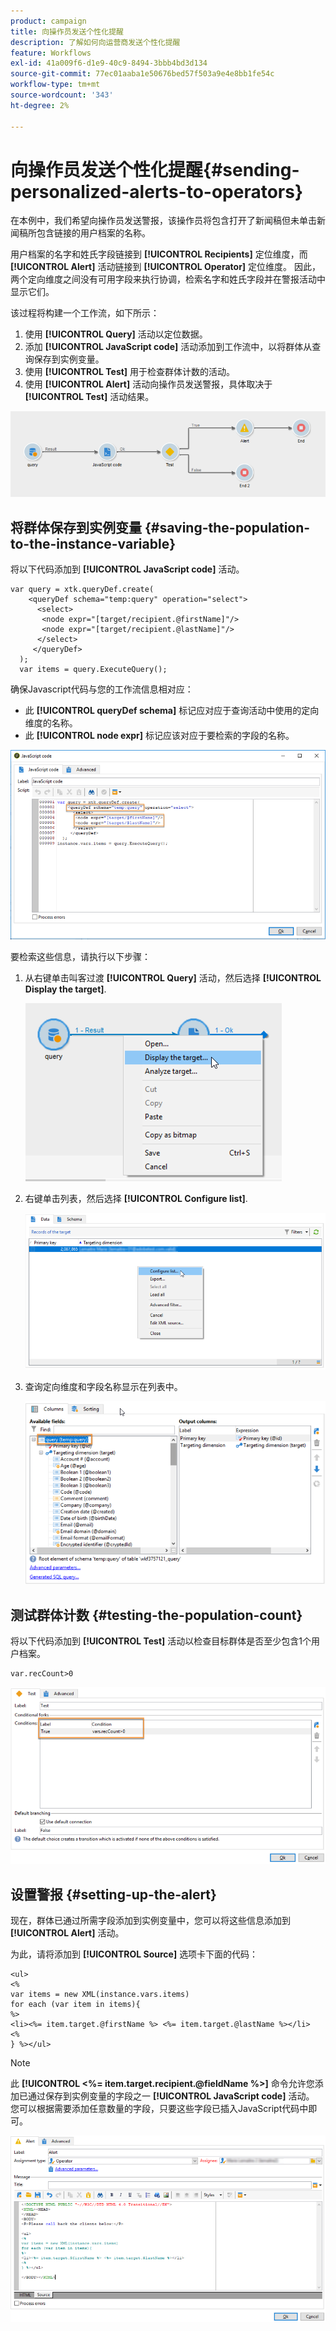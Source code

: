 ```yaml
---
product: campaign
title: 向操作员发送个性化提醒
description: 了解如何向运营商发送个性化提醒
feature: Workflows
exl-id: 41a009f6-d1e9-40c9-8494-3bbb4bd3d134
source-git-commit: 77ec01aaba1e50676bed57f503a9e4e8bb1fe54c
workflow-type: tm+mt
source-wordcount: '343'
ht-degree: 2%

---
```


# 向操作员发送个性化提醒{#sending-personalized-alerts-to-operators}



在本例中，我们希望向操作员发送警报，该操作员将包含打开了新闻稿但未单击新闻稿所包含链接的用户档案的名称。

用户档案的名字和姓氏字段链接到 **[!UICONTROL Recipients]** 定位维度，而 **[!UICONTROL Alert]** 活动链接到 **[!UICONTROL Operator]** 定位维度。 因此，两个定向维度之间没有可用字段来执行协调，检索名字和姓氏字段并在警报活动中显示它们。

该过程将构建一个工作流，如下所示：

1. 使用 **[!UICONTROL Query]** 活动以定位数据。
1. 添加 **[!UICONTROL JavaScript code]** 活动添加到工作流中，以将群体从查询保存到实例变量。
1. 使用 **[!UICONTROL Test]** 用于检查群体计数的活动。
1. 使用 **[!UICONTROL Alert]** 活动向操作员发送警报，具体取决于 **[!UICONTROL Test]** 活动结果。

![](assets/uc_operator_1.png)

## 将群体保存到实例变量 {#saving-the-population-to-the-instance-variable}

将以下代码添加到 **[!UICONTROL JavaScript code]** 活动。

```
var query = xtk.queryDef.create(  
    <queryDef schema="temp:query" operation="select">  
      <select>  
       <node expr="[target/recipient.@firstName]"/>  
       <node expr="[target/recipient.@lastName]"/>  
      </select>  
     </queryDef>  
  );  
  var items = query.ExecuteQuery();
```

确保Javascript代码与您的工作流信息相对应：

* 此 **[!UICONTROL queryDef schema]** 标记应对应于查询活动中使用的定向维度的名称。
* 此 **[!UICONTROL node expr]** 标记应该对应于要检索的字段的名称。

![](assets/uc_operator_3.png)

要检索这些信息，请执行以下步骤：

1. 从右键单击叫客过渡 **[!UICONTROL Query]** 活动，然后选择 **[!UICONTROL Display the target]**.

   ![](assets/uc_operator_4.png)

1. 右键单击列表，然后选择 **[!UICONTROL Configure list]**.

   ![](assets/uc_operator_5.png)

1. 查询定向维度和字段名称显示在列表中。

   ![](assets/uc_operator_6.png)

## 测试群体计数 {#testing-the-population-count}

将以下代码添加到 **[!UICONTROL Test]** 活动以检查目标群体是否至少包含1个用户档案。

```
var.recCount>0
```

![](assets/uc_operator_7.png)

## 设置警报 {#setting-up-the-alert}

现在，群体已通过所需字段添加到实例变量中，您可以将这些信息添加到 **[!UICONTROL Alert]** 活动。

为此，请将添加到 **[!UICONTROL Source]** 选项卡下面的代码：

```
<ul>
<%
var items = new XML(instance.vars.items)
for each (var item in items){
%>
<li><%= item.target.@firstName %> <%= item.target.@lastName %></li>
<%
} %></ul>
```

>[!NOTE]
>
>此 **[!UICONTROL <%= item.target.recipient.@fieldName %>]** 命令允许您添加已通过保存到实例变量的字段之一 **[!UICONTROL JavaScript code]** 活动。\
>您可以根据需要添加任意数量的字段，只要这些字段已插入JavaScript代码中即可。

![](assets/uc_operator_8.png)
